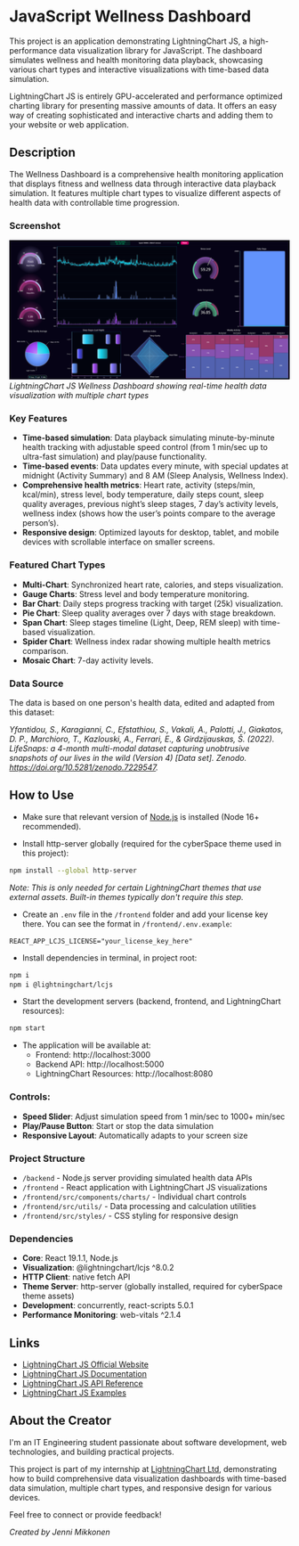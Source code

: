# JavaScript Wellness Dashboard

This project is an application demonstrating LightningChart JS, a high-performance data visualization library for JavaScript. The dashboard simulates wellness and health monitoring data playback, showcasing various chart types and interactive visualizations with time-based data simulation.

LightningChart JS is entirely GPU-accelerated and performance optimized charting library for presenting massive amounts of data. It offers an easy way of creating sophisticated and interactive charts and adding them to your website or web application.


## Description

The Wellness Dashboard is a comprehensive health monitoring application that displays fitness and wellness data through interactive data playback simulation. It features multiple chart types to visualize different aspects of health data with controllable time progression.

### Screenshot
![Dashboard Screenshot](./screenshot.png)
*LightningChart JS Wellness Dashboard showing real-time health data visualization with multiple chart types*

### Key Features
- **Time-based simulation**: Data playback simulating minute-by-minute health tracking with adjustable speed control (from 1 min/sec up to ultra-fast simulation) and play/pause functionality.
- **Time-based events**: Data updates every minute, with special updates at midnight (Activity Summary) and 8 AM (Sleep Analysis, Wellness Index).
- **Comprehensive health metrics**: Heart rate, activity (steps/min, kcal/min), stress level, body temperature, daily steps count, sleep quality averages, previous night’s sleep stages, 7 day’s activity levels, wellness index (shows how the user’s points compare to the average person’s).
- **Responsive design**: Optimized layouts for desktop, tablet, and mobile devices with scrollable interface on smaller screens.

### Featured Chart Types
- **Multi-Chart**: Synchronized heart rate, calories, and steps visualization.
- **Gauge Charts**: Stress level and body temperature monitoring.
- **Bar Chart**: Daily steps progress tracking with target (25k) visualization.
- **Pie Chart**: Sleep quality averages over 7 days with stage breakdown.
- **Span Chart**: Sleep stages timeline (Light, Deep, REM sleep) with time-based visualization.
- **Spider Chart**: Wellness index radar showing multiple health metrics comparison.
- **Mosaic Chart**: 7-day activity levels.

### Data Source
The data is based on one person's health data, edited and adapted from this dataset: 

*Yfantidou, S., Karagianni, C., Efstathiou, S., Vakali, A., Palotti, J., Giakatos, D. P., Marchioro, T., Kazlouski, A., Ferrari, E., & Girdzijauskas, Š. (2022). LifeSnaps: a 4-month multi-modal dataset capturing unobtrusive snapshots of our lives in the wild (Version 4) [Data set]. Zenodo. https://doi.org/10.5281/zenodo.7229547.*


## How to Use

- Make sure that relevant version of [Node.js](https://nodejs.org/en/download/) is installed (Node 16+ recommended).

- Install http-server globally (required for the cyberSpace theme used in this project):
```bash
npm install --global http-server
```
*Note: This is only needed for certain LightningChart themes that use external assets. Built-in themes typically don't require this step.*

- Create an `.env` file in the `/frontend` folder and add your license key there. You can see the format in `/frontend/.env.example`:
```
REACT_APP_LCJS_LICENSE="your_license_key_here"
```

- Install dependencies in terminal, in project root:
```bash
npm i
npm i @lightningchart/lcjs
```

- Start the development servers (backend, frontend, and LightningChart resources):
```bash
npm start
```

- The application will be available at:
  - Frontend: http://localhost:3000
  - Backend API: http://localhost:5000
  - LightningChart Resources: http://localhost:8080

### Controls:
- **Speed Slider**: Adjust simulation speed from 1 min/sec to 1000+ min/sec
- **Play/Pause Button**: Start or stop the data simulation
- **Responsive Layout**: Automatically adapts to your screen size

### Project Structure
- `/backend` - Node.js server providing simulated health data APIs
- `/frontend` - React application with LightningChart JS visualizations
- `/frontend/src/components/charts/` - Individual chart controls
- `/frontend/src/utils/` - Data processing and calculation utilities
- `/frontend/src/styles/` - CSS styling for responsive design

### Dependencies
- **Core**: React 19.1.1, Node.js
- **Visualization**: @lightningchart/lcjs ^8.0.2
- **HTTP Client**: native fetch API
- **Theme Server**: http-server (globally installed, required for cyberSpace theme assets)
- **Development**: concurrently, react-scripts 5.0.1
- **Performance Monitoring**: web-vitals ^2.1.4


## Links
- [LightningChart JS Official Website](https://lightningchart.com/js-charts/)
- [LightningChart JS Documentation](https://lightningchart.com/js-charts/docs/)
- [LightningChart JS API Reference](https://lightningchart.com/js-charts/api-documentation/)
- [LightningChart JS Examples](https://lightningchart.com/js-charts/interactive-examples/)

## About the Creator
I'm an IT Engineering student passionate about software development, web technologies, and building practical projects.

This project is part of my internship at [LightningChart Ltd](https://lightningchart.com/), demonstrating how to build comprehensive data visualization dashboards with time-based data simulation, multiple chart types, and responsive design for various devices.

Feel free to connect or provide feedback!

*Created by Jenni Mikkonen*

